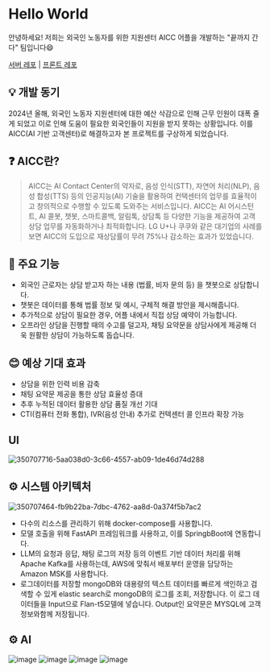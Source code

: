 # Hello World
안녕하세요! 저희는 외국인 노동자를 위한 지원센터 AICC 어플을 개발하는 "끝까지 간다" 팀입니다😄

[서버 레포](https://github.com/HelloWorld-AICC/HelloWorld-Server) | [프론트 레포](https://github.com/HelloWorld-AICC/HelloWorld-Front)

## 💡 개발 동기

2024년 올해, 외국인 노동자 지원센터에 대한 예산 삭감으로 인해 근무 인원이 대폭 줄게 되었고 이로 인해 도움이 필요한 외국인들이 지원을 받지 못하는 상황입니다. 이를 AICC(AI 기반 고객센터)로 해결하고자 본 프로젝트를 구상하게 되었습니다.

## ❓ AICC란?

> AICC는 AI Contact Center의 약자로, 음성 인식(STT), 자연어 처리(NLP), 음성 합성(TTS) 등의 인공지능(AI) 기술을 활용하여 컨택센터의 업무를 효율적이고 창의적으로 수행할 수 있도록 도와주는 서비스입니다. AICC는 AI 어시스턴트, AI 콜봇, 챗봇, 스마트콜백, 알림톡, 상담톡 등 다양한 기능을 제공하여 고객 상담 업무를 자동화하거나 최적화합니다.
LG U+나 쿠쿠와 같은 대기업의 사례를 보면 AICC의 도입으로 재상담률이 무려 75%나 감소하는 효과가 있었습니다.



## 🔧 주요 기능

- 외국인 근로자는 상담 받고자 하는 내용 (법률, 비자 문의 등) 을 챗봇으로 상담합니다.
- 챗봇은 데이터를 통해 법률 정보 및 예시, 구체적 해결 방안을 제시해줍니다.
- 추가적으로 상담이 필요한 경우, 어플 내에서 직접 상담 예약이 가능합니다.
- 오프라인 상담을 진행할 때의 수고를 덜고자, 채팅 요약문을 상담사에게 제공해 더욱 원활한 상담이 가능하도록 돕습니다.


## 😊 예상 기대 효과

- 상담을 위한 인력 비용 감축
- 채팅 요약문 제공을 통한 상담 효율성 증대
- 추후 누적된 데이터 활용한 상담 품질 개선 기대
- CTI(컴퓨터 전화 통합), IVR(음성 안내) 추가로 컨텍센터 콜 인프라 확장 가능

## UI
![350707716-5aa038d0-3c66-4557-ab09-1de46d74d288](https://github.com/user-attachments/assets/a8c7af83-ff8e-4472-9eeb-50360e112d8a)


## ⚙️ 시스템 아키텍처
![350707464-fb9b22ba-7dbc-4762-aa8d-0a374f5b7ac2](https://github.com/user-attachments/assets/ca5d7bd9-022f-4a02-a985-265cda524ea3)


- 다수의 리소스를 관리하기 위해 docker-compose를 사용합니다.
- 모델 호출을 위해 FastAPI 프레임워크를 사용하고, 이를 SpringbBoot에 연동합니다.
- LLM의 요청과 응답, 채팅 로그의 저장 등의 이벤트 기반 데이터 처리를 위해 Apache Kafka를 사용하는데, AWS에 맞춰서 배포부터 운영을 담당하는 Amazon MSK를 사용합니다.
- 로그데이터를 저장할 mongoDB와 대용량의 텍스트 데이터를 빠르게 색인하고 검색할 수 있게 elastic search로 mongoDB의 로그를 조회, 저장합니다. 이 로그 데이터들을 Input으로 Flan-t5모델에 넣습니다. Output인 요약문은 MYSQL에 고객정보와함께 저장됩니다.

## ⚙️ AI
![image](https://github.com/user-attachments/assets/8d0dcdc9-2b04-4483-ad0f-dcb4d3073115)
![image](https://github.com/user-attachments/assets/2459101e-e2fc-4869-a31d-e7205110a951)
![image](https://github.com/user-attachments/assets/30b3a211-3e3e-4580-87ac-30b61ff58b0f)
![image](https://github.com/user-attachments/assets/174affba-6b00-47ae-b473-1610a0f28707)






